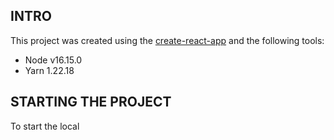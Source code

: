 ## INTRO

This project was created using the [create-react-app](https://github.com/facebook/create-react-app) and the following tools:

- Node v16.15.0
- Yarn 1.22.18

## STARTING THE PROJECT

To start the local
